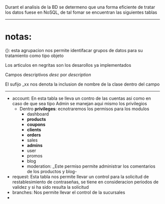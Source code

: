 Durant el analisis de la BD se determeno que una forma eficiente de tratar los datos fuese en NoSQL, de tal fomar se encuentran las siguientes tablas

---
# notas:

{}: esta agrupacion nos permite identifacar grupos de datos para su tratamiento como tipo objeto

Los articulos en negritas son los desarollos ya implementados

Campos descriptivos _desc_ por _description_

El sufijo \_xx nos denota la inclusion de nombre de la clase dentro del campo

---
 
- account: En esta tabla se lleva un contro de las cuentas asi como en caso de que sea tipo Admin se manejan aqui mismo los privilegios
	- Dentro __privileges__: ecnotraremos los permisos para los modulos
		- dashboard
		- **products**
		- **coupons**
		- **clients**
		- **orders**
		- sales
		- **admins**
		- user
		- promos
		- blog
		- moderation: _Este permiso permite administrar los comentarios de los productos y blog-
- request: Esta tabla nos permite llevar un control para la solicitud de restablesimiento de contraseñas, se tiene en consideracion periodos de validez y si ha sido resulta la solicitud
- branches: Nos permite llevar el control de la sucursales 
- 